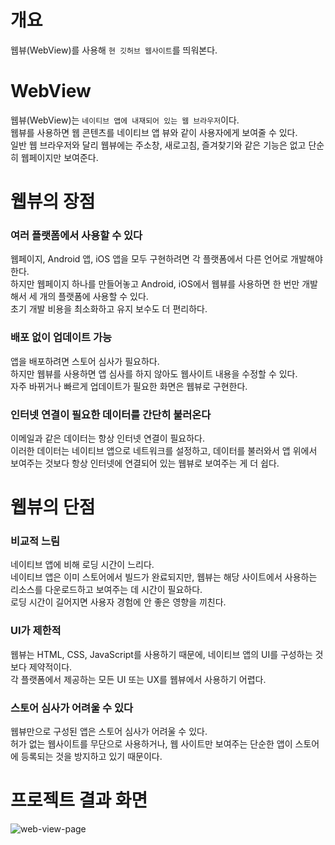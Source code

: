 # 개요
웹뷰(WebView)를 사용해 `현 깃허브 웹사이트`를 띄워본다.

# WebView
웹뷰(WebView)는 `네이티브 앱에 내재되어 있는 웹 브라우저`이다.   
웹뷰를 사용하면 웹 콘텐츠를 네이티브 앱 뷰와 같이 사용자에게 보여줄 수 있다.   
일반 웹 브라우저와 달리 웹뷰에는 주소창, 새로고침, 즐겨찾기와 같은 기능은 없고 단순히 웹페이지만 보여준다.

# 웹뷰의 장점

### 여러 플랫폼에서 사용할 수 있다
웹페이지, Android 앱, iOS 앱을 모두 구현하려면 각 플랫폼에서 다른 언어로 개발해야 한다.   
하지만 웹페이지 하나를 만들어놓고 Android, iOS에서 웹뷰를 사용하면 한 번만 개발해서 세 개의 플랫폼에 사용할 수 있다.   
초기 개발 비용을 최소화하고 유지 보수도 더 편리하다.

### 배포 없이 업데이트 가능
앱을 배포하려면 스토어 심사가 필요하다.   
하지만 웹뷰를 사용하면 앱 심사를 하지 않아도 웹사이트 내용을 수정할 수 있다.   
자주 바뀌거나 빠르게 업데이트가 필요한 화면은 웹뷰로 구현한다.

### 인터넷 연결이 필요한 데이터를 간단히 불러온다
이메일과 같은 데이터는 항상 인터넷 연결이 필요하다.   
이러한 데이터는 네이티브 앱으로 네트워크를 설정하고, 데이터를 불러와서 앱 위에서 보여주는 것보다 항상 인터넷에 연결되어 있는 웹뷰로 보여주는 게 더 쉽다.

# 웹뷰의 단점

### 비교적 느림
네이티브 앱에 비해 로딩 시간이 느리다.   
네이티브 앱은 이미 스토어에서 빌드가 완료되지만, 웹뷰는 해당 사이트에서 사용하는 리소스를 다운로드하고 보여주는 데 시간이 필요하다.   
로딩 시간이 길어지면 사용자 경험에 안 좋은 영향을 끼친다.

### UI가 제한적
웹뷰는 HTML, CSS, JavaScript를 사용하기 때문에, 네이티브 앱의 UI를 구성하는 것보다 제약적이다.   
각 플랫폼에서 제공하는 모든 UI 또는 UX를 웹뷰에서 사용하기 어렵다.

### 스토어 심사가 어려울 수 있다
웹뷰만으로 구성된 앱은 스토어 심사가 어려울 수 있다.   
허가 없는 웹사이트를 무단으로 사용하거나, 웹 사이트만 보여주는 단순한 앱이 스토어에 등록되는 것을 방지하고 있기 때문이다.

# 프로젝트 결과 화면
![web-view-page](https://github.com/kyomin/flutter-web-view/assets/46395776/5beaf127-b690-4c8d-8f3b-bf310df4fa0f)
